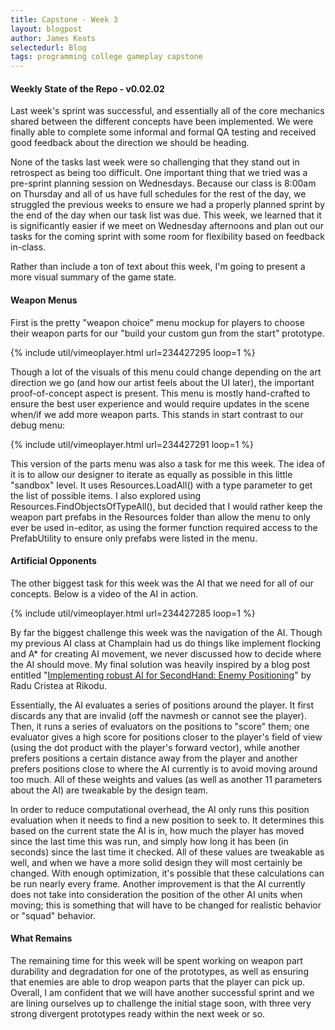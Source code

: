 ```yaml
---
title: Capstone - Week 3
layout: blogpost
author: James Keats
selectedurl: Blog
tags: programming college gameplay capstone
---
```

#### Weekly State of the Repo - v0.02.02

Last week's sprint was successful, and essentially all of the core mechanics shared between the different concepts have been implemented. We were finally able to complete some informal and formal QA testing and received good feedback about the direction we should be heading.

None of the tasks last week were so challenging that they stand out in retrospect as being too difficult. One important thing that we tried was a pre-sprint planning session on Wednesdays. Because our class is 8:00am on Thursday and all of us have full schedules for the rest of the day, we struggled the previous weeks to ensure we had a properly planned sprint by the end of the day when our task list was due. This week, we learned that it is significantly easier if we meet on Wednesday afternoons and plan out our tasks for the coming sprint with some room for flexibility based on feedback in-class.

<!--more-->

Rather than include a ton of text about this week, I'm going to present a more visual summary of the game state.

#### Weapon Menus

First is the pretty "weapon choice" menu mockup for players to choose their weapon parts for our "build your custom gun from the start" prototype.

<p>
{% include util/vimeoplayer.html url=234427295 loop=1 %}
</p>

Though a lot of the visuals of this menu could change depending on the art direction we go (and how our artist feels about the UI later), the important proof-of-concept aspect is present. This menu is mostly hand-crafted to ensure the best user experience and would require updates in the scene when/if we add more weapon parts. This stands in start contrast to our debug menu:

<p>
{% include util/vimeoplayer.html url=234427291 loop=1 %}
</p>

This version of the parts menu was also a task for me this week. The idea of it is to allow our designer to iterate as equally as possible in this little "sandbox" level. It uses Resources.LoadAll() with a type parameter to get the list of possible items. I also explored using Resources.FindObjectsOfTypeAll(), but decided that I would rather keep the weapon part prefabs in the Resources folder than allow the menu to only ever be used in-editor, as using the former function required access to the PrefabUtility to ensure only prefabs were listed in the menu.

#### Artificial Opponents

The other biggest task for this week was the AI that we need for all of our concepts. Below is a video of the AI in action.

<p>
{% include util/vimeoplayer.html url=234427285 loop=1 %}
</p>

By far the biggest challenge this week was the navigation of the AI. Though my previous AI class at Champlain had us do things like implement flocking and A* for creating AI movement, we never discussed how to decide where the AI should move. My final solution was heavily inspired by a blog post entitled "[Implementing robust AI for SecondHand: Enemy Positioning](http://www.rikodu.com/implementing-robust-ai-for-secondhand-enemy-positioning/)" by Radu Cristea at Rikodu. 

Essentially, the AI evaluates a series of positions around the player. It first discards any that are invalid (off the navmesh or cannot see the player). Then, it runs a series of evaluators on the positions to "score" them; one evaluator gives a high score for positions closer to the player's field of view (using the dot product with the player's forward vector), while another prefers positions a certain distance away from the player and another prefers positions close to where the AI currently is to avoid moving around too much. All of these weights and values (as well as another 11 parameters about the AI) are tweakable by the design team.

In order to reduce computational overhead, the AI only runs this position evaluation when it needs to find a new position to seek to. It determines this based on the current state the AI is in, how much the player has moved since the last time this was run, and simply how long it has been (in seconds) since the last time it checked. All of these values are tweakable as well, and when we have a more solid design they will most certainly be changed. With enough optimization, it's possible that these calculations can be run nearly every frame. Another improvement is that the AI currently does not take into consideration the position of the other AI units when moving; this is something that will have to be changed for realistic behavior or "squad" behavior.

#### What Remains

The remaining time for this week will be spent working on weapon part durability and degradation for one of the prototypes, as well as ensuring that enemies are able to drop weapon parts that the player can pick up. Overall, I am confident that we will have another successful sprint and we are lining ourselves up to challenge the initial stage soon, with three very strong divergent prototypes ready within the next week or so.
